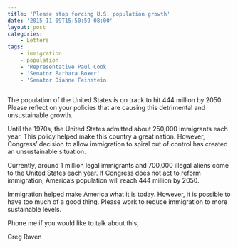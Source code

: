 ```yaml
---
title: 'Please stop forcing U.S. population growth'
date: '2015-11-09T15:50:59-08:00'
layout: post
categories:
    - Letters
tags:
    - immigration
    - population
    - 'Representative Paul Cook'
    - 'Senator Barbara Boxer'
    - 'Senator Dianne Feinstein'
---
```


The population of the United States is on track to hit 444 million by 2050. Please reflect on your policies that are causing this detrimental and unsustainable growth.

Until the 1970s, the United States admitted about 250,000 immigrants each year. This policy helped make this country a great nation. However, Congress’ decision to allow immigration to spiral out of control has created an unsustainable situation.

Currently, around 1 million legal immigrants and 700,000 illegal aliens come to the United States each year. If Congress does not act to reform immigration, America’s population will reach 444 million by 2050.

Immigration helped make America what it is today. However, it is possible to have too much of a good thing. Please work to reduce immigration to more sustainable levels.

Phone me if you would like to talk about this,

Greg Raven